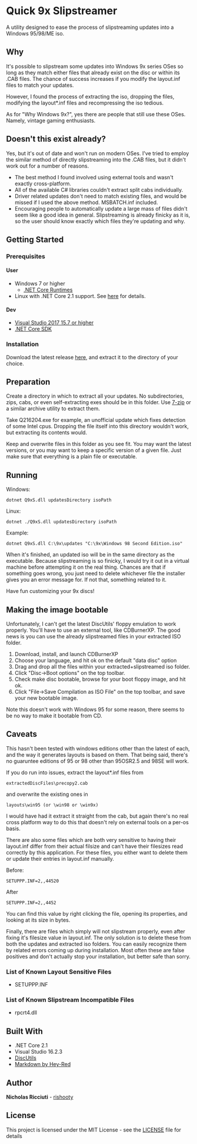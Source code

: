 ﻿# Quick 9x Slipstreamer

A utility designed to ease the process of slipstreaming updates into a Windows 95/98/ME iso.

## Why

It's possible to slipstream some updates into Windows 9x series OSes so long as they match
either files that already exist on the disc or within its .CAB files. The chance of 
success increases if you modify the layout.inf files to match your updates.

However, I found the process of extracting the iso, dropping the files, modifying the layout*.inf files 
and recompressing the iso tedious.

As for "Why Windows 9x?", yes there are people that still use these OSes. Namely, vintage gaming enthusiasts.

## Doesn't this exist already?
Yes, but it's out of date and won't run on modern OSes. I've tried to employ the similar method of directly
slipstreaming into the .CAB files, but it didn't work out for a number of reasons. 
	
* The best method I found involved using external tools and wasn't exactly cross-platform. 
* All of the available C# libraries couldn't extract split cabs individually.
* Driver related updates don't need to match existing files, and would be missed if I used the above method. MSBATCH.inf included.
* Encouraging people to automatically update a large mass of files didn't seem like a good idea in general. Slipstreaming is 
  already finicky as it is, so the user should know exactly which files they're updating and why.

## Getting Started

### Prerequisites

#### User

* Windows 7 or higher
	* [.NET Core Runtimes](https://dotnet.microsoft.com/download/dotnet-core/2.1)
* Linux with .NET Core 2.1 support. See [here](https://docs.microsoft.com/en-us/dotnet/core/linux-prerequisites?tabs=netcore2x) for details.

#### Dev
* [Visual Studio 2017 15.7 or higher](https://visualstudio.microsoft.com/vs/)
* [.NET Core SDK](https://dotnet.microsoft.com/download/dotnet-core/2.1)

### Installation
Download the latest release [here](https://github.com/rishooty/Q9xS/releases), and extract it to the directory of your choice.

## Preparation

Create a directory in which to extract all your updates. No subdirectories, zips, cabs, or even self-extracting
exes should be in this folder. Use [7-zip](https://www.7-zip.org/) or a similar archive utility to extract them.

Take Q216204.exe for example, an unofficial update which fixes detection of some Intel cpus.
Dropping the file itself into this directory wouldn't work, but extracting its contents would.

Keep and overwrite files in this folder as you see fit. You may want the latest versions,
or you may want to keep a specific version of a given file. Just make sure that everything
is a plain file or executable.

## Running

Windows:
```
dotnet Q9xS.dll updatesDirectory isoPath
```

Linux:
```
dotnet ./Q9xS.dll updatesDirectory isoPath
```

Example:
```
dotnet Q9xS.dll C:\9x\updates "C:\9x\Windows 98 Second Edition.iso" 
```

When it's finished, an updated iso will be in the same directory as the executable.
Because slipstreaming is so finicky, I would try it out in a virtual machine
before attempting it on the real thing. Chances are that if something goes wrong,
you just need to delete whichever file the installer gives you an error message for.
If not that, something related to it.

Have fun customizing your 9x discs!

## Making the image bootable
Unfortunately, I can't get the latest DiscUtils' floppy emulation to work properly.
You'll have to use an external tool, like CDBurnerXP. The good news is you can use
the already slipstreamed files in your extracted ISO folder.

1. Download, install, and launch CDBurnerXP
2. Choose your language, and hit ok on the default "data disc" option
3. Drag and drop all the files within your extracted+slipstreamed iso folder.
4. Click "Disc->Boot options" on the top toolbar.
5. Check make disc bootable, browse for your boot floppy image, and hit ok.
6. Click "File->Save Compilation as ISO File" on the top toolbar, and save your new bootable image.

Note this doesn't work with Windows 95 for some reason, there seems to be no way to make it bootable from CD.

## Caveats
This hasn't been tested with windows editions other than the latest of each,
and the way it generates layouts is based on them. That being said,
there's no guaruntee editions of 95 or 98 other than 95OSR2.5 and 98SE
will work.

If you do run into issues, extract the layout*.inf files from
```
extractedDiscFiles\precopy2.cab
```
and overwrite the existing ones in
```
layouts\win95 (or \win98 or \win9x)
```

I would have had it extract it straight from the cab, but again
there's no real cross platform way to do this that doesn't rely
on external tools on a per-os basis.

There are also some files which are both very sensitive to having their layout.inf
differ from their actual filsize and can't have their filesizes read correctly
by this application. For these files, you either want to delete them
or update their entries in layout.inf manually.

Before:
```
SETUPPP.INF=2,,44520
```
After
```
SETUPPP.INF=2,,4452
```
You can find this value by right clicking the file, opening its properties, and looking at its size
in bytes.

Finally, there are files which simply will not slipstream properly, even after fixing
it's filesize value in layout.inf. The only solution is to delete these from both the updates
and extracted iso folders. You can easily recognize them by related errors coming up during
installation. Most often these are false positives and don't actually stop your installation,
but better safe than sorry.

### List of Known Layout Sensitive Files

* SETUPPP.INF

### List of Known Slipstream Incompatible Files 

* rpcrt4.dll

## Built With

* .NET Core 2.1
* Visual Studio 16.2.3
* [DiscUtils](https://github.com/DiscUtils/DiscUtils)
* [Markdown by Hey-Red](https://github.com/hey-red/Markdown)

## Author

**Nicholas Ricciuti** - [rishooty](https://github.com/rishooty)

## License

This project is licensed under the MIT License - see the [LICENSE](LICENSE) file for details
